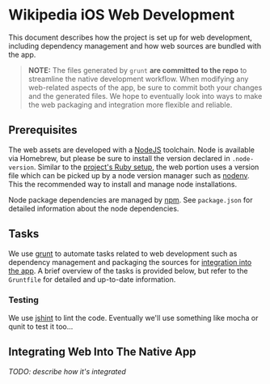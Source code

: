 # Wikipedia iOS Web Development
This document describes how the project is set up for web development, including dependency management and how web sources are bundled with the app.

> **NOTE:** The files generated by `grunt` **are committed to the repo** to streamline the native development workflow. When modifying any web-related aspects of the app, be sure to commit both your changes and the generated files. We hope to eventually look into ways to make the web packaging and integration more flexible and reliable.

## Prerequisites
The web assets are developed with a [NodeJS](https://nodejs.org) toolchain. Node is available via Homebrew, but please be sure to install the version declared in `.node-version`. Similar to the [project's Ruby setup](docs/working-with-ruby.md), the web portion uses a version file which can be picked up by a node version manager such as [nodenv](https://github.com/OiNutter/nodenv). This the recommended way to install and manage node installations.

Node package dependencies are managed by [npm](npmjs.com). See `package.json` for detailed information about the node dependencies.

## Tasks
We use [grunt](http://gruntjs.com) to automate tasks related to web development such as dependency management and packaging the sources for [integration into the app](#integrating-web-into-the-native-app). A brief overview of the tasks is provided below, but refer to the `Gruntfile` for detailed and up-to-date information.

### Testing
We use [jshint](http://jshint.com/) to lint the code. Eventually we'll use something like mocha or qunit to test it too...

## Integrating Web Into The Native App
_TODO: describe how it's integrated_
